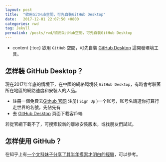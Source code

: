 ```yaml
---
layout: post
title:  "欲用GitHub空間，可先自裝GitHub Desktop"
date:   2017-12-01 22:07:50 +0800
categories: rwd
tag: Jekyll
permalink: /posts/rwd/欲用GitHub空間，可先自裝GitHub Desktop
---
```

* content
{:toc}
欲用 `GitHub` 空間，可先自裝 [GitHub Desktop][GitHub_Desktop] 這開發環境工具。
<!-- more -->
## 怎样裝 GitHub Desktop？

現在2017年年底的情境下，在中國的網絡環境裝 `GitHub Desktop`，有時會考驗著所在地區的網路速度和安裝人的人品。

- 註冊一個免費去[Github 官网][Github官网] 注册( `Sign Up` )一个账号，账号名請選你打算行走世界的名號，先佔先有
- 去 [GitHub Desktop][GitHub_Desktop] 頁面下載客戶端 

若從官網下載不了，可搜索較新的離線安裝版本，或找朋友們試試。

## 怎样使用 GitHub？

在知乎上有[一个文科妹子分享了其半年摸索才明白的經驗][文科妹子用GitHub]，可以參考。


[GitHub_Desktop]: https://desktop.github.com/
[Github官网]: https://github.com/
[文科妹子用GitHub]: https://www.zhihu.com/question/20070065 